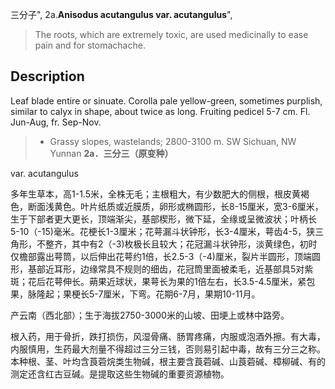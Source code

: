 三分子",
2a.**Anisodus acutangulus var. acutangulus**",

> The roots, which are extremely toxic, are used medicinally to ease pain and for stomachache.

## Description
Leaf blade entire or sinuate. Corolla pale yellow-green, sometimes purplish, similar to calyx in shape, about twice as long. Fruiting pedicel 5-7 cm. Fl. Jun-Aug, fr. Sep-Nov.

> * Grassy slopes, wastelands; 2800-3100 m. SW Sichuan, NW Yunnan
**2a．三分三（原变种）**

var. acutangulus

多年生草本，高1-1.5米，全株无毛；主根粗大，有少数肥大的侧根，根皮黄褐色，断面浅黄色。叶片纸质或近膜质，卵形或椭圆形，长8-15厘米，宽3-6厘米，生于下部者更大更长，顶端渐尖，基部楔形，微下延，全缘或呈微波状；叶柄长5-10（-15)毫米。花梗长1-3厘米；花萼漏斗状钟形，长3-4厘米，萼齿4-5，狭三角形，不整齐，其中有2（-3)枚极长且较大；花冠漏斗状钟形，淡黄绿色，初时仅檐部露出萼筒，以后伸出花萼约1倍，长2.5-3（-4)厘米，裂片半圆形，顶端圆形，基部近耳形，边缘常具不规则的细齿，花冠筒里面被柔毛，近基部具5对紫斑；花后花萼伸长。蒴果近球状，果萼长为果的1倍左右，长3.5-4.5厘米，紧包果，脉隆起；果梗长5-7厘米，下弯。花期6-7月，果期10-11月。

产云南（西北部）；生于海拔2750-3000米的山坡、田埂上或林中路旁。

根入药，用于骨折，跌打损伤，风湿骨痛、肠胃疼痛，内服或泡酒外擦。有大毒，内服慎用，生药最大剂量不得超过三分三钱，否则易引起中毒，故有三分三之称。本种根、茎、叶均含莨菪烷类生物碱，根主要含莨菪碱、山莨菪碱、樟柳碱、有的测定还含红古豆碱。是提取这些生物碱的重要资源植物。
